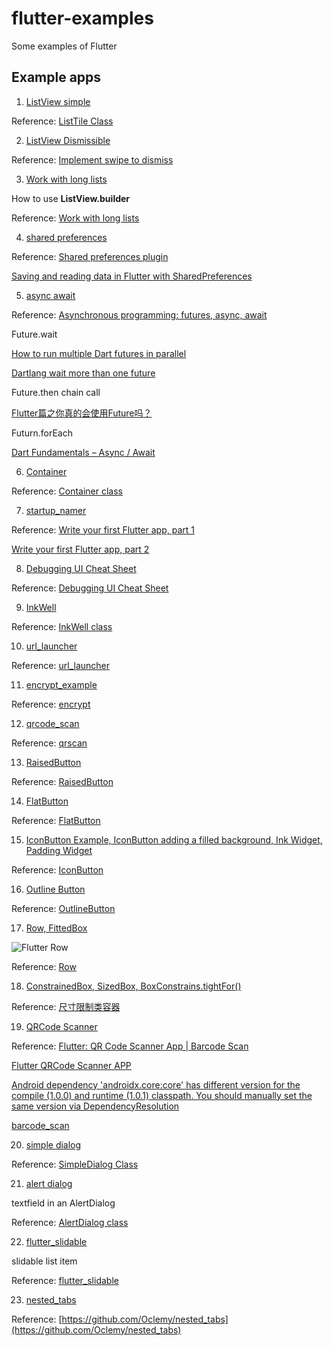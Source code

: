 # flutter-examples

Some examples of Flutter

## Example apps

1.  [ListView simple](/listview_simple)

Reference: [ListTile Class](https://api.flutter.dev/flutter/material/ListTile-class.html)

2. [ListView Dismissible](/listview_dismissible)

Reference: [Implement swipe to dismiss](https://flutter.dev/docs/cookbook/gestures/dismissible)

3. [Work with long lists](/long_lists)

How to use **ListView.builder**

Reference: [Work with long lists](https://flutter.dev/docs/cookbook/lists/long-lists)

4. [shared preferences](/shared_preferences_example)

Reference: [Shared preferences plugin](https://pub.dev/packages/shared_preferences)

[Saving and reading data in Flutter with SharedPreferences](https://medium.com/@suragch/saving-and-reading-data-in-flutter-with-sharedpreferences-bb4238d3105)

5. [async await](/async_await_example)

Reference: [Asynchronous programming: futures, async, await](https://dart.dev/codelabs/async-await#sequential-processing-async)

Future.wait

[How to run multiple Dart futures in parallel](https://alvinalexander.com/dart/how-run-multiple-dart-futures-in-parallel)

[Dartlang wait more than one future](https://stackoverflow.com/questions/42176092/dartlang-wait-more-than-one-future)

Future.then chain call

[Flutter篇之你真的会使用Future吗？](https://juejin.im/post/5d317e5af265da1b6c5faf73)

Futurn.forEach

[Dart Fundamentals – Async / Await](https://codingwithjoe.com/dart-fundamentals-async-await/)

6. [Container](/container)

Reference: [Container class](https://api.flutter.dev/flutter/widgets/Container-class.html)

7. [startup_namer](/startup_namer)

Reference: [Write your first Flutter app, part 1](https://flutter.dev/docs/get-started/codelab)

[Write your first Flutter app, part 2](https://codelabs.developers.google.com/codelabs/first-flutter-app-pt2/#2)

8. [Debugging UI Cheat Sheet](/debugging_ui_cheat_sheet)

Reference: [Debugging UI Cheat Sheet](https://medium.com/@louagejulien/flutter-debugging-ui-cheat-sheet-18a7b09dd468)

9. [InkWell](/inkwell)

Reference: [InkWell class](https://api.flutter.dev/flutter/material/InkWell-class.html)

10. [url_launcher](/url_launcher_example)

Reference: [url_launcher](https://pub.dev/packages/url_launcher)

11. [encrypt_example](/encrypt_example)

Reference: [encrypt](https://pub.dev/packages/encrypt)

12. [qrcode_scan](/qrcode_scan)

Reference: [qrscan](https://pub.dev/packages/qrscan)

13. [RaisedButton](/raised_button_example)

Reference: [RaisedButton](https://api.flutter.dev/flutter/material/RaisedButton-class.html)

14. [FlatButton](/flat_button_example)

Reference: [FlatButton](https://api.flutter.dev/flutter/material/FlatButton-class.html)

15. [IconButton Example, IconButton adding a filled background, Ink Widget, Padding Widget](/icon_button_example)

Reference: [IconButton](https://api.flutter.dev/flutter/material/IconButton-class.html)

16. [Outline Button](/outline_button_example)

Reference: [OutlineButton](https://api.flutter.dev/flutter/material/OutlineButton-class.html)

17. [Row, FittedBox](/row_example)

![Flutter Row](https://flutter.github.io/assets-for-api-docs/assets/widgets/row.png)

Reference: [Row](https://api.flutter.dev/flutter/widgets/Row-class.html)

18. [ConstrainedBox, SizedBox, BoxConstrains.tightFor()](https://book.flutterchina.club/chapter5/constrainedbox_and_sizebox.html)

Reference: [尺寸限制类容器](https://book.flutterchina.club/chapter5/constrainedbox_and_sizebox.html)

19. [QRCode Scanner](/qrcode_scanner_example)

Reference: [Flutter: QR Code Scanner App | Barcode Scan](https://www.youtube.com/watch?v=siuJhQ9BqsU)

[Flutter QRCode Scanner APP](https://github.com/iampawan/FlutterQRScanner-App)

[Android dependency 'androidx.core:core' has different version for the compile (1.0.0) and runtime (1.0.1) classpath. You should manually set the same version via DependencyResolution](https://github.com/flutter/flutter/issues/27254)

[barcode_scan](https://pub.dev/packages/barcode_scan)

20. [simple dialog](/simple_dialog_demo)

Reference: [SimpleDialog Class](https://api.flutter.dev/flutter/material/SimpleDialog-class.html)

21. [alert dialog](/alert_dialog_demo)

textfield in an AlertDialog

Reference: [AlertDialog class](https://api.flutter.dev/flutter/material/AlertDialog-class.html)

22. [flutter_slidable](/flutter_slidable_example)

slidable list item

Reference: [flutter_slidable](https://pub.dev/packages/flutter_slidable)

23. [nested_tabs](/nested_tabs_example)

Reference: [https://github.com/Oclemy/nested_tabs](https://github.com/Oclemy/nested_tabs)

